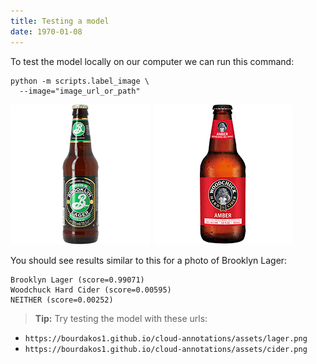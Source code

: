 ```yaml
---
title: Testing a model
date: 1970-01-08
---
```

To test the model locally on our computer we can run this command:
```
python -m scripts.label_image \
  --image="image_url_or_path"
```

<img width="224px" height="224px" style="background-color: #f6f8fa; border-radius: 3px;" src="assets/lager.png" srcset="assets/lager@2x.png 2x">
<img width="224px" height="224px" style="background-color: #f6f8fa; border-radius: 3px;" src="assets/cider.png" srcset="assets/cider@2x.png 2x">

You should see results similar to this for a photo of Brooklyn Lager:
```
Brooklyn Lager (score=0.99071)
Woodchuck Hard Cider (score=0.00595)
NEITHER (score=0.00252)
```

> **Tip:** Try testing the model with these urls:
* `https://bourdakos1.github.io/cloud-annotations/assets/lager.png`
* `https://bourdakos1.github.io/cloud-annotations/assets/cider.png`
